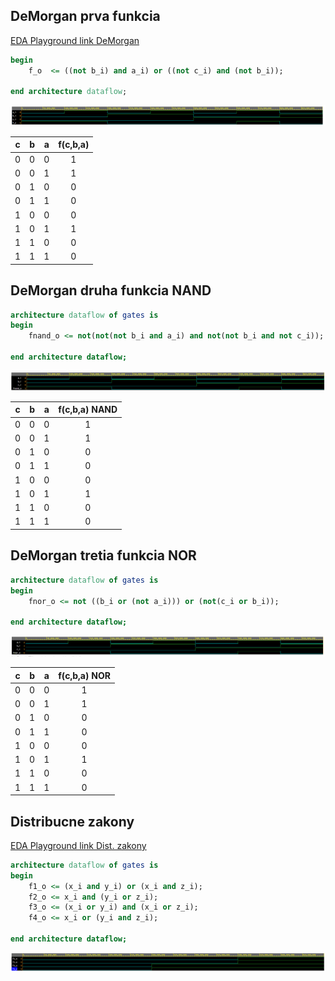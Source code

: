 
## DeMorgan prva funkcia

[EDA Playground link DeMorgan](https://www.edaplayground.com/x/8LrZ)

```vhdl
begin
    f_o  <= ((not b_i) and a_i) or ((not c_i) and (not b_i));
    
end architecture dataflow;
```
![Simulacia DeMorgan prvej funkcie](images/simFDmor.png)


| **c** | **b** |**a** | **f(c,b,a)** |
| :-: | :-: | :-: | :-: |
| 0 | 0 | 0 | 1 |
| 0 | 0 | 1 | 1 |
| 0 | 1 | 0 | 0 |
| 0 | 1 | 1 | 0 |
| 1 | 0 | 0 | 0 |
| 1 | 0 | 1 | 1 |
| 1 | 1 | 0 | 0 |
| 1 | 1 | 1 | 0 |

## DeMorgan druha funkcia NAND

```vhdl
architecture dataflow of gates is
begin
    fnand_o <= not(not(not b_i and a_i) and not(not b_i and not c_i));

end architecture dataflow;
```

![Simulacia DeMorgan NAND](images/simFDmorNAND.png)

| **c** | **b** |**a** | **f(c,b,a) NAND** |
| :-: | :-: | :-: | :-: |
| 0 | 0 | 0 | 1 |
| 0 | 0 | 1 | 1 |
| 0 | 1 | 0 | 0 |
| 0 | 1 | 1 | 0 |
| 1 | 0 | 0 | 0 |
| 1 | 0 | 1 | 1 |
| 1 | 1 | 0 | 0 |
| 1 | 1 | 1 | 0 |

## DeMorgan tretia funkcia NOR 

```vhdl
architecture dataflow of gates is
begin
    fnor_o <= not ((b_i or (not a_i))) or (not(c_i or b_i));

end architecture dataflow;
```

![Simulacia DeMorgan NOR](images/simFDmorNOR.png)

| **c** | **b** |**a** | **f(c,b,a) NOR** |
| :-: | :-: | :-: | :-: |
| 0 | 0 | 0 | 1 |
| 0 | 0 | 1 | 1 |
| 0 | 1 | 0 | 0 |
| 0 | 1 | 1 | 0 |
| 1 | 0 | 0 | 0 |
| 1 | 0 | 1 | 1 |
| 1 | 1 | 0 | 0 |
| 1 | 1 | 1 | 0 |



## Distribucne zakony

[EDA Playground link Dist. zakony](https://www.edaplayground.com/x/8rQJ)


```vhdl
architecture dataflow of gates is
begin
    f1_o <= (x_i and y_i) or (x_i and z_i);
	f2_o <= x_i and (y_i or z_i);
	f3_o <= (x_i or y_i) and (x_i or z_i);
	f4_o <= x_i or (y_i and z_i);

end architecture dataflow;
```

![Simulacia DeMorgan NAND](images/distzak.png)





